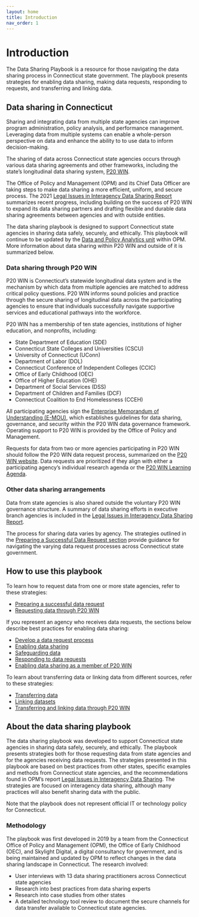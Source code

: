 ```yaml
---
layout: home
title: Introduction
nav_order: 1
---
```


# Introduction

The Data Sharing Playbook is a resource for those navigating the data sharing process in Connecticut state government. The playbook presents strategies for enabling data sharing, making data requests, responding to requests, and transferring and linking data. 

## Data sharing in Connecticut 

Sharing and integrating data from multiple state agencies can improve program administration, policy analysis, and performance management. Leveraging data from multiple systems can enable a whole-person perspective on data and enhance the ability to to use data to inform decision-making. 

The sharing of data across Connecticut state agencies occurs through various data sharing agreements and other frameworks, including the state’s longitudinal data sharing system, [P20 WIN](https://portal.ct.gov/OPM/P20Win).

The Office of Policy and Management (OPM) and its Chief Data Officer are taking steps to make data sharing a more efficient, uniform, and secure process. The 2021 [Legal Issues in Interagency Data Sharing Report](https://portal.ct.gov/-/media/CT-Data/Legal-Issues-in-Interagency-Data-Sharing-Report-11521_merged.pdf) summarizes recent progress, including building on the success of P20 WIN to expand its data sharing partners and drafting flexible and durable data sharing agreements between agencies and with outside entities. 

The data sharing playbook is designed to support Connecticut state agencies in sharing data safely, securely, and ethically. This playbook will continue to be updated by the [Data and Policy Analytics unit](https://portal.ct.gov/OPM/Secr-General/Data-and-Policy-Analytics/Data-and-Policy-Analytics) within OPM. More information about data sharing within P20 WIN and outside of it is summarized below. 

### Data sharing through P20 WIN 

P20 WIN is Connecticut’s statewide longitudinal data system and is the mechanism by which data from multiple agencies are matched to address critical policy questions. P20 WIN informs sound policies and practice through the secure sharing of longitudinal data across the participating agencies to ensure that individuals successfully navigate supportive services and educational pathways into the workforce.

P20 WIN has a membership of ten state agencies, institutions of higher education, and nonprofits, including:

 * State Department of Education (SDE)
 * Connecticut State Colleges and Universities (CSCU)
 * University of Connecticut (UConn)
 * Department of Labor (DOL)
 * Connecticut Conference of Independent Colleges (CCIC)
 * Office of Early Childhood (OEC)
 * Office of Higher Education (OHE)
 * Department of Social Services (DSS)
 * Department of Children and Families (DCF)
 * Connecticut Coalition to End Homelessness (CCEH)

All participating agencies sign the [Enterprise Memorandum of Understanding (E-MOU)](https://portal.ct.gov/-/media/OPM/P20Win/NEW-Governance-Agreements/P20WIN-EMOU-SignedParticipatingAgencies-09092021.pdf), which establishes guidelines for data sharing, governance, and security within the P20 WIN data governance framework. Operating support to P20 WIN is provided by the Office of Policy and Management.

Requests for data from two or more agencies participating in P20 WIN should follow the P20 WIN data request process, summarized on the [P20 WIN website](https://portal.ct.gov/OPM/P20Win/Request-Data). Data requests are prioritized if they align with either a participating agency’s individual research agenda or the [P20 WIN Learning Agenda](https://portal.ct.gov/OPM/P20Win/Research-Agenda).

### Other data sharing arrangements 

Data from state agencies is also shared outside the voluntary P20 WIN governance structure. A summary of data sharing efforts in executive branch agencies is included in the [Legal Issues in Interagency Data Sharing Report](https://portal.ct.gov/-/media/CT-Data/PA-19153-Legal-Issues-in-Interagency-Data-Sharing-Report-11520.pdf). 

The process for sharing data varies by agency. The strategies outlined in the [Preparing a Successful Data Request section](https://ctopendata.github.io/data-sharing-playbook/preparing-a-successful-data-request/) provide guidance for navigating the varying data request processes across Connecticut state government. 

## How to use this playbook
To learn how to request data from one or more state agencies, refer to these strategies:
 * [Preparing a successful data request](/data-sharing-playbook/preparing-a-successful-data-request/)
 * [Requesting data through P20 WIN](/data-sharing-playbook/preparing-a-successful-data-request.html#requesting-data-through-p20-win)

If you represent an agency who receives data requests, the sections below describe best practices for enabling data sharing:
 * [Develop a data request process](/data-sharing-playbook/enabling-data-sharing.html#develop-a-data-request-process)
 * [Enabling data sharing](/data-sharing-playbook/enabling-data-sharing/)
 * [Safeguarding data](/data-sharing-playbook/safeguarding-data/)
 * [Responding to data requests](/data-sharing-playbook/responding-to-data-requests/)
 * [Enabling data sharing as a member of P20 WIN](/data-sharing-playbook/enabling-data-sharing.html#enabling-data-sharing-as-a-member-of-p20-win)

To learn about transferring data or linking data from different sources, refer to these strategies:
 * [Transferring data](/data-sharing-playbook/transferring-data/)
 * [Linking datasets](/data-sharing-playbook/linking-datasests/)
 * [Transferring and linking data through P20 WIN](/data-sharing-playbook/linking-datasests.html#transferring-and-linking-data-in-p20-win)

## About the data sharing playbook

The data sharing playbook was developed to support Connecticut state agencies in sharing data safely, securely, and ethically. The playbook presents strategies both for those requesting data from state agencies and for the agencies receiving data requests. 
The strategies presented in this playbook are based on best practices from other states, specific examples and methods from Connecticut state agencies, and the recommendations found in OPM’s report [Legal Issues in Interagency Data Sharing](https://portal.ct.gov/-/media/CT-Data/PA-19153-Legal-Issues-in-Interagency-Data-Sharing-Report-11520.pdf). The strategies are focused on interagency data sharing, although many practices will also benefit sharing data with the public.

Note that the playbook does not represent official IT or technology policy for Connecticut. 

### Methodology
The playbook was first developed in 2019 by a team from the Connecticut Office of Policy and Management (OPM), the Office of Early Childhood (OEC), and Skylight Digital, a digital consultancy for government, and is being maintained and updated by OPM to reflect changes in the data sharing landscape in Connecticut. 
The research involved:

* User interviews with 13 data sharing practitioners across Connecticut state agencies
* Research into best practices from data sharing experts
* Research into case studies from other states
* A detailed technology tool review to document the secure channels for data transfer available to Connecticut state agencies.
